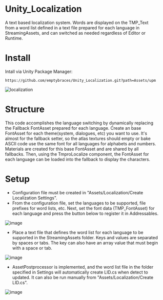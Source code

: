 # Unity_Localization
A text based localization system.
Words are displayed on the TMP_Text from a word list defined in a text file prepared for each language in StreamingAssets, and can switched as needed regardless of Editor or Runtime.

# Install
Intall via Unity Package Manager:
```
https://github.com/emptybraces/Unity_Localization.git?path=Assets/upm
```
![localization](https://github.com/emptybraces/Unity_Localization/assets/1441835/c563f22b-5f5c-4732-8c2e-c64d115b2f16)

# Structure
This code accomplishes the language switching by dynamically replacing the Fallback FontAsset prepared for each language. Create an base FontAsset for each theme(system, dialogues, etc) you want to use. It's almost for the fallback setter, so the atlas textures should empty or bake ASCII code use the same font for all languages for alphabets and numbers. Materials are created for this base FontAsset and are shared by all fallbacks. Then, using the TmproLocalize component, the FontAsset for each language can be loaded into the fallback to display the characters.

# Setup
- Configuration file must be created in "Assets/Localization/Create Localization Settings".
- From the configuration file, set the languages to be supported, file prefixes for word lists, etc. Next, set the font data (TMP_FontAsset) for each language and press the button below to register it in Addressables.

![image](https://github.com/emptybraces/Unity_Localization/assets/1441835/20063736-7528-4e2c-b0fe-90a46a4dd7dd)

- Place a text file that defines the word list for each language to be supported in the StreamingAssets folder. Keys and values are separated by spaces or tabs. The key can also have an array value that must begin with a space or tab.

![image](https://github.com/emptybraces/Unity_Localization/assets/1441835/cbe15108-09d1-48a7-af7e-dcd328c4e83d)

- AssetPostprocessor is implemented, and the word list file in the folder specified in Settings will automatically create LID.cs when detect to updated. It can also be run manually from "Assets/Localization/Create LID.cs".

![image](https://github.com/emptybraces/Unity_Localization/assets/1441835/e3f33611-fa33-45ca-9456-8923b1b0ad80)
